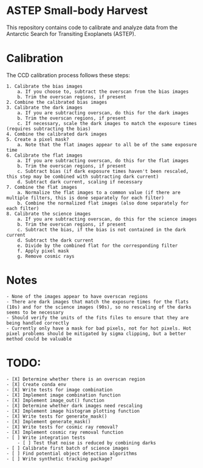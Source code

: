# ASTEP Small-body Harvest
This repository contains code to calibrate and analyze data from the Antarctic Search for Transiting Exoplanets (ASTEP).

# Calibration
The CCD calibration process follows these steps:

    1. Calibrate the bias images
        a. If you choose to, subtract the overscan from the bias images
        b. Trim the overscan regions, if present
    2. Combine the calibrated bias images
    3. Calibrate the dark images
        a. If you are subtracting overscan, do this for the dark images
        b. Trim the overscan regions, if present
        c. If necessary, scale the dark images to match the exposure times (requires subtracting the bias)
    4. Combine the calibrated dark images
    5. Create a pixel mask?
        a. Note that the flat images appear to all be of the same exposure time
    6. Calibrate the flat images
        a. If you are subtracting overscan, do this for the flat images
        b. Trim the overscan regions, if present
        c. Subtract bias (if dark exposure times haven't been rescaled, this step may be combined with subtracting dark current)
        d. Subtract dark current, scaling if necessary
    7. Combine the flat images
        a. Normalize the flat images to a common value (if there are multiple filters, this is done separately for each filter)
        b. Combine the normalized flat images (also done separately for each filter)
    8. Calibrate the science images
        a. If you are subtracting overscan, do this for the science images
        b. Trim the overscan regions, if present
        c. Subtract the bias, if the bias is not contained in the dark current
        d. Subtract the dark current
        e. Divide by the combined flat for the corresponding filter
        f. Apply pixel mask
        g. Remove cosmic rays

# Notes
    - None of the images appear to have overscan regions
    - There are dark images that match the exposure times for the flats (10s) and for the science images (90s), so no rescaling of the darks seems to be necessary
    - Should verify the units of the fits files to ensure that they are being handled correctly
    - Currently only have a mask for bad pixels, not for hot pixels. Hot pixel problems should be mitigated by sigma clipping, but a better method could be valuable
    

# TODO: 
    - [X] Determine whether there is an overscan region
    - [X] Create conda env
    - [X] Write tests for image combination
    - [X] Implement image combination function
    - [X] Implement image_out() function
    - [X] Determine whether dark images need rescaling
    - [X] Implement image histogram plotting function
    - [X] Write tests for generate_mask()
    - [X] Implement generate_mask()
    - [X] Write tests for cosmic ray removal?
    - [X] Implement cosmic ray removal function
    - [ ] Write integration tests
        - [ ] Test that noise is reduced by combining darks
    - [ ] Calibrate first batch of science images
    - [ ] Find potential object detection algorithms
    - [ ] Write synthetic tracking package?